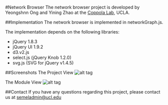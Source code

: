 #Network Browser
The network browser project is developed by Yeongshnn Ong and Yining Zhao at the [Coppola Lab](http://www.semel.ucla.edu/coppolalab), UCLA. 

##Implementation
The network browser is implemented in networkGraph.js. 

The implementation depends on the following libraries:
* jQuery 1.8.3
* jQuery UI 1.9.2
* d3.v2.js
* select.js (jQuery Knob 1.2.0)
* svg.js (SVG for jQuery v1.4.5)

##Screenshots
The Project View
![alt tag](https://raw.githubusercontent.com/giovannicoppola/coppolalab/master/networkBrowser/images/project_view.png)

The Module View
![alt tag](https://raw.githubusercontent.com/giovannicoppola/coppolalab/master/networkBrowser/images/module_view.png)

##Contact
If you have any questions regarding this project, please contact us at [semeladmin@ucl.edu](mailto:semeladmin@ucla.edu)
